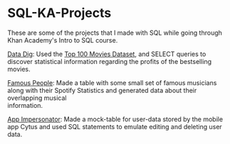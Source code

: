 # SQL-KA-Projects
These are some of the projects that I made with SQL while going through Khan Academy's Intro to SQL course.

[Data Dig](https://www.khanacademy.org/computing/computer-programming/sql/more-advanced-sql-queries/pp/project-data-dig):
Used the [Top 100 Movies Dataset](https://gist.github.com/pamelafox/c705b02114ea3db0dff0), and SELECT queries to discover statistical information regarding the profits of the bestselling movies.

[Famous People](https://www.khanacademy.org/computing/computer-programming/sql/relational-queries-in-sql/pp/project-famous-people):
Made a table with some small set of famous musicians along with their Spotify Statistics and generated data about their overlapping musical  
information.

[App Impersonator](https://www.khanacademy.org/computing/computer-programming/sql/modifying-databases-with-sql/pp/project-app-impersonator):
Made a mock-table for user-data stored by the mobile app Cytus and used SQL statements to emulate editing and deleting user data.

